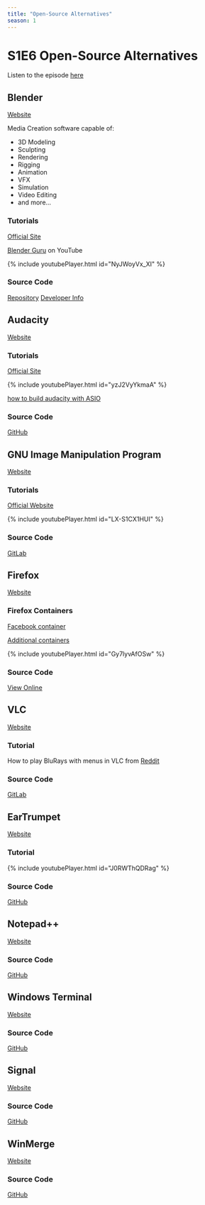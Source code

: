 ```yaml
---
title: "Open-Source Alternatives"
season: 1
---
```

# S1E6 Open-Source Alternatives

Listen to the episode [here](https://fosspod.content.town/episodes/open-source-alternatives)

## Blender
[Website](https://blender.org)

Media Creation software capable of:
- 3D Modeling
- Sculpting
- Rendering
- Rigging
- Animation
- VFX
- Simulation
- Video Editing
- and more...

### Tutorials
[Official Site](https://www.blender.org/support/tutorials/)

[Blender Guru](https://www.youtube.com/watch?v=NyJWoyVx_XI&list=PLjEaoINr3zgEq0u2MzVgAaHEBt--xLB6U) on YouTube

{% include youtubePlayer.html id="NyJWoyVx_XI" %}

### Source Code
[Repository](https://developer.blender.org/diffusion/B/)
[Developer Info](https://www.blender.org/get-involved/developers/)

## Audacity
[Website](https://www.audacityteam.org/)

### Tutorials
[Official Site](https://manual.audacityteam.org/#tutorials)

{% include youtubePlayer.html id="yzJ2VyYkmaA" %}

[how to build audacity with ASIO](https://manual.audacityteam.org/man/asio_audio_interface.html#Non-distributable_ASIO_support_in_Audacity)

### Source Code
[GitHub](https://github.com/audacity/audacity)

## GNU Image Manipulation Program
[Website](https://www.gimp.org/)

### Tutorials
[Official Website](https://www.gimp.org/tutorials/)

{% include youtubePlayer.html id="LX-S1CX1HUI" %}

### Source Code
[GitLab](https://gitlab.gnome.org/GNOME/gimp/)

## Firefox
[Website](https://www.mozilla.org/en-US/firefox/new/)

### Firefox Containers
[Facebook container](https://addons.mozilla.org/firefox/addon/facebook-container/)

[Additional containers](https://addons.mozilla.org/en-US/firefox/addon/multi-account-containers/)

{% include youtubePlayer.html id="Gy7lyvAfOSw" %}

### Source Code
[View Online](https://searchfox.org/mozilla-central/source)

## VLC
[Website](https://www.videolan.org/vlc/)

### Tutorial
How to play BluRays with menus in VLC from [Reddit](https://www.reddit.com/r/DataHoarder/comments/hl1s2i/how_to_play_your_bluray_with_menus_in_vlc/)

### Source Code
[GitLab](https://code.videolan.org/videolan/vlc)

## EarTrumpet
[Website](https://eartrumpet.app/)

### Tutorial
{% include youtubePlayer.html id="J0RWThQDRag" %}

### Source Code
[GitHub](https://github.com/File-New-Project/EarTrumpet)

## Notepad++
[Website](https://notepad-plus-plus.org/)

### Source Code
[GitHub](https://github.com/notepad-plus-plus/notepad-plus-plus)

## Windows Terminal
[Website](https://www.microsoft.com/en-us/p/windows-terminal/9n0dx20hk701)

### Source Code
[GitHub](https://github.com/Microsoft/Terminal)

## Signal
[Website](https://www.signal.org/)

### Source Code
[GitHub](https://github.com/signalapp)

## WinMerge
[Website](https://winmerge.org/)

### Source Code
[GitHub](https://github.com/winmerge/winmerge)